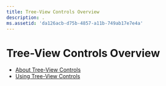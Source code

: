 ```yaml
---
title: Tree-View Controls Overview
description: .
ms.assetid: 'da126acb-d75b-4857-a11b-749ab17e7e4a'
---
```


# Tree-View Controls Overview

-   [About Tree-View Controls](tree-view-controls.md)
-   [Using Tree-View Controls](using-treeview.md)

 

 





